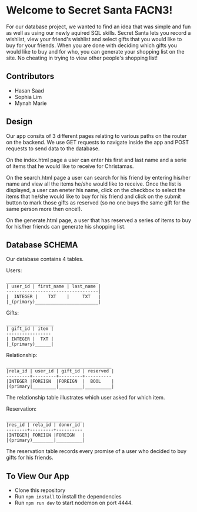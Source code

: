 # Welcome to Secret Santa FACN3!

For our database project, we wanted to find an idea that was simple and fun as well as using our newly aquired SQL skills.
Secret Santa lets you record a wishlist, view your friend's wishlist and select gifts that you would like to buy for your friends. When you are done with deciding which gifts you would like to buy and for who, you can generate your shopping list on the site. No cheating in trying to view other people's shopping list!

## Contributors

* Hasan Saad
* Sophia Lim
* Mynah Marie

## Design

Our app consits of 3 different pages relating to various paths on the router on the backend. We use GET requests to navigate inside the app and POST requests to send data to the database. 

On the index.html page a user can enter his first and last name and a serie of items that he would like to receive for Christamas.

On the search.html page a user can search for his friend by entering his/her name and view all the items he/she would like to receive. Once the list is displayed, a user can eneter his name, click on the checkbox to select the items that he/she would like to buy for his friend and click on the submit button to mark those gifts as reserved (so no one buys the same gift for the same person more then once!).

On the generate.html page, a user that has reserved a series of items to buy for his/her friends can generate his shopping list.

## Database SCHEMA

Our database contains 4 tables.

Users:
```
___________________________________
| user_id | first_name | last_name |
-----------------------------------|
|  INTEGER |    TXT    |     TXT   |
|_(primary)________________________|
```
Gifts:
```
__________________
| gift_id | item |
-----------------
| INTEGER |  TXT |
|_(primary)______|
```
Relationship:
```
________________________________________
|rela_id | user_id | gift_id | reserved |
---------+---------+---------+----------
|INTEGER |FOREIGN  |FOREIGN  |  BOOL    |
|(primary|_________|_________|__________|
```
The relationship table illustrates which user asked for which item.

Reservation:
```
_____________________________
|res_id | rela_id | donor_id |
--------+---------+----------
|INTEGER| FOREIGN |FOREIGN   |
|(primary)________|__________|
```
The reservation table records every promise of a user who decided to buy gifts for his friends.

## To View Our App

* Clone this repository
* Run ```npm install``` to install the dependencies
* Run ```npm run dev``` to start nodemon on port 4444.


